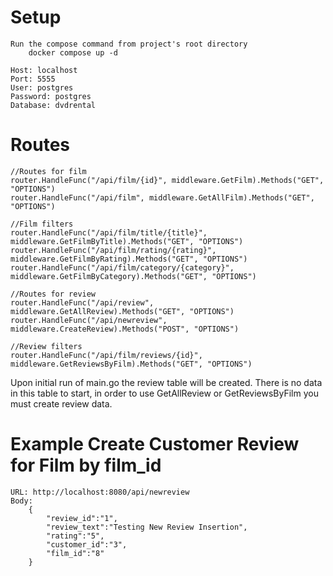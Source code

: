 # Setup
	Run the compose command from project's root directory
		docker compose up -d
	
	Host: localhost
	Port: 5555
	User: postgres
	Password: postgres
	Database: dvdrental

# Routes

	//Routes for film
	router.HandleFunc("/api/film/{id}", middleware.GetFilm).Methods("GET", "OPTIONS")
	router.HandleFunc("/api/film", middleware.GetAllFilm).Methods("GET", "OPTIONS")
	
	//Film filters
	router.HandleFunc("/api/film/title/{title}", middleware.GetFilmByTitle).Methods("GET", "OPTIONS")
	router.HandleFunc("/api/film/rating/{rating}", middleware.GetFilmByRating).Methods("GET", "OPTIONS")
	router.HandleFunc("/api/film/category/{category}", middleware.GetFilmByCategory).Methods("GET", "OPTIONS")

	//Routes for review
	router.HandleFunc("/api/review", middleware.GetAllReview).Methods("GET", "OPTIONS")
	router.HandleFunc("/api/newreview", middleware.CreateReview).Methods("POST", "OPTIONS")
	
	//Review filters
	router.HandleFunc("/api/film/reviews/{id}", middleware.GetReviewsByFilm).Methods("GET", "OPTIONS")

Upon initial run of main.go the review table will be created. There is no data in this table to start, in order to use GetAllReview or GetReviewsByFilm you must create review data.

# Example Create Customer Review for Film by film_id

	URL: http://localhost:8080/api/newreview
	Body:
		{
		    "review_id":"1",
		    "review_text":"Testing New Review Insertion",
		    "rating":"5",
		    "customer_id":"3",
		    "film_id":"8"
		}
